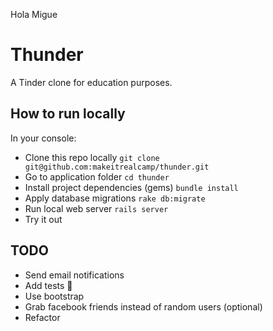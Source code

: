 Hola Migue

# Thunder

A Tinder clone for education purposes.

## How to run locally
In your console:

* Clone this repo locally `git clone git@github.com:makeitrealcamp/thunder.git`
* Go to application folder `cd thunder`
* Install project dependencies (gems) `bundle install`
* Apply database migrations `rake db:migrate`
* Run local web server `rails server`
* Try it out

## TODO
* Send email notifications
* Add tests :troll:
* Use bootstrap
* Grab facebook friends instead of random users (optional)
* Refactor
